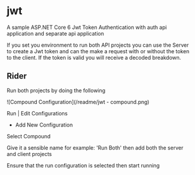 # jwt
A sample ASP.NET Core 6 Jwt Token Authentication with auth api application and separate api application

If you set you environment to run both API projects you can use the Server to create a Jwt token and can the make a request with or without the token to the client.  If the token is valid you will receive a decoded breakdown.

## Rider
Run both projects by doing the following

![Compound Configuration](/readme/jwt - compound.png)

Run | Edit Configurations

+ Add New Configuration

Select Compound 

Give it a sensible name for example: 'Run Both' then add both the server and client projects

Ensure that the run configuration is selected then start running
